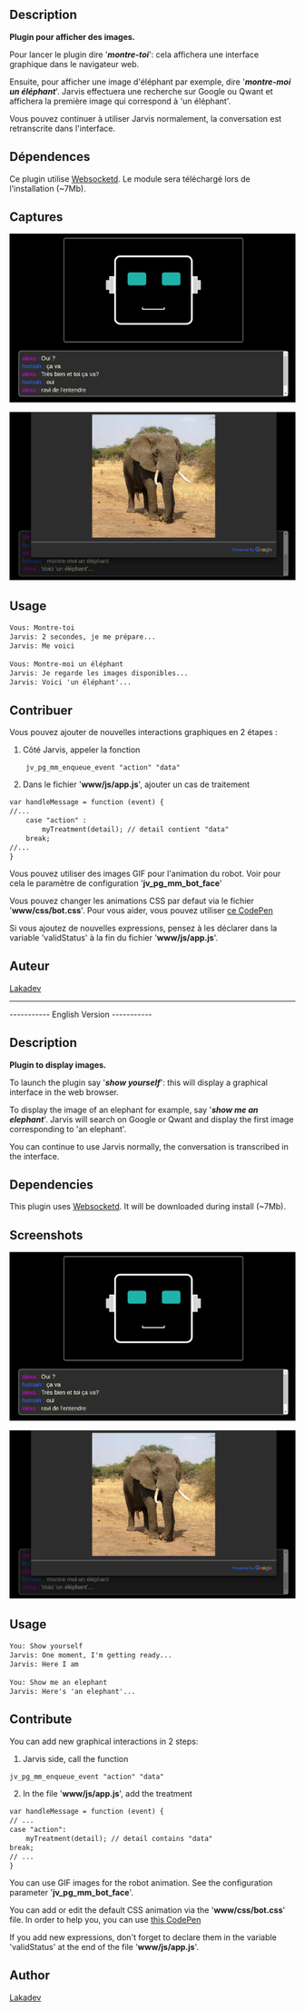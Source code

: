
## Description

**Plugin pour afficher des images.**

Pour lancer le plugin dire '***montre-toi***': cela affichera une interface graphique dans le navigateur web.

Ensuite, pour afficher une image d'éléphant par exemple, dire '***montre-moi un éléphant***'. Jarvis effectuera une recherche sur Google ou Qwant et affichera la première image qui correspond à 'un éléphant'.

Vous pouvez continuer à utiliser Jarvis normalement, la conversation est retranscrite dans l'interface.

## Dépendences

Ce plugin utilise [Websocketd](http://websocketd.com/).
Le module sera téléchargé lors de l'installation (~7Mb).

## Captures

![Interface](https://github.com/lakadev/jarvis-montre-moi/blob/media/media/interface_sample_1.png?raw=true)

![Image](https://github.com/lakadev/jarvis-montre-moi/blob/media/media/interface_sample_2.png?raw=true)

## Usage

```
Vous: Montre-toi
Jarvis: 2 secondes, je me prépare...
Jarvis: Me voici

Vous: Montre-moi un éléphant
Jarvis: Je regarde les images disponibles...
Jarvis: Voici 'un éléphant'...
```

## Contribuer

Vous pouvez ajouter de nouvelles interactions graphiques en 2 étapes :
1) Côté Jarvis, appeler la fonction 
```
	jv_pg_mm_enqueue_event "action" "data"
```

2) Dans le fichier '**www/js/app.js**', ajouter un cas de traitement
```
var handleMessage = function (event) {
//...
	case "action" :
		myTreatment(detail); // detail contient "data"
	break;
//...
}
```

Vous pouvez utiliser des images GIF pour l'animation du robot.
Voir pour cela le paramètre de configuration '**jv_pg_mm_bot_face**'

Vous pouvez changer les animations CSS par defaut via le fichier '**www/css/bot.css**'. Pour vous aider, vous pouvez utiliser [ce CodePen](https://codepen.io/Lakadev/pen/RxbKdV/)

Si vous ajoutez de nouvelles expressions, pensez à les déclarer dans la variable 'validStatus' à la fin du fichier '**www/js/app.js**'.

## Auteur
[Lakadev](http://www.lakadev.com)

---


----------- English Version -----------


## Description
**Plugin to display images.**

To launch the plugin say '***show yourself***': this will display a graphical interface in the web browser.

To display the image of an elephant for example, say '***show me an elephant***'. Jarvis will search on Google or Qwant and display the first image corresponding to 'an elephant'.


You can continue to use Jarvis normally, the conversation is transcribed in the interface.

## Dependencies

This plugin uses [Websocketd](http://websocketd.com/).
It will be downloaded during install (~7Mb).

## Screenshots

![Interface](https://github.com/lakadev/jarvis-montre-moi/blob/media/media/interface_sample_1.png?raw=true)

![Image](https://github.com/lakadev/jarvis-montre-moi/blob/media/media/interface_sample_2.png?raw=true)

## Usage

```
You: Show yourself
Jarvis: One moment, I'm getting ready...
Jarvis: Here I am

You: Show me an elephant
Jarvis: Here's 'an elephant'...
```

## Contribute

You can add new graphical interactions in 2 steps:
1) Jarvis side, call the function
```
jv_pg_mm_enqueue_event "action" "data"
```

2) In the file '**www/js/app.js**', add the treatment 
```
var handleMessage = function (event) {
// ...
case "action":
	myTreatment(detail); // detail contains "data"
break;
// ...
}
```

You can use GIF images for the robot animation.
See the configuration parameter '**jv_pg_mm_bot_face**'.

You can add or edit the default CSS animation via the '**www/css/bot.css**' file. In order to help you, you can use [this CodePen](https://codepen.io/Lakadev/pen/RxbKdV/)

If you add new expressions, don't forget to declare them in the variable 'validStatus' at the end of the file '**www/js/app.js**'.

## Author
[Lakadev](http://www.lakadev.com)
 